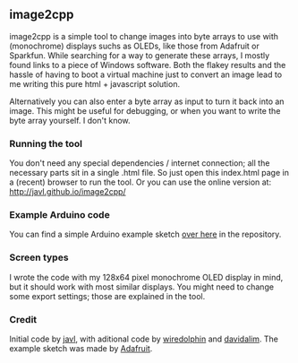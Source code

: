## image2cpp ##

image2cpp is a simple tool to change images into byte arrays to use with (monochrome) displays suchs as OLEDs, like those from Adafruit or Sparkfun. While searching for a way to generate these arrays, I mostly found links to a piece of Windows software. Both the flakey results and the hassle of having to boot a virtual machine just to convert an image lead to me writing this pure html + javascript solution.

Alternatively you can also enter a byte array as input to turn it back into an image. This might be useful for debugging, or when you want to write the byte array yourself. I don't know.

### Running the tool ###
You don't need any special dependencies / internet connection; all the necessary parts sit in a single .html file. So just open this index.html page in a (recent) browser to run the tool.
Or you can use the online version at: http://javl.github.io/image2cpp/

### Example Arduino code ###
You can find a simple Arduino example sketch [over here](https://github.com/javl/image2cpp/blob/master/oled_example/oled_example.ino) in the repository.

### Screen types ###
I wrote the code with my 128x64 pixel monochrome OLED display in mind, but it should work with most similar displays. You might need to change some export settings; those are explained in the tool.

### Credit ###
Initial code by [javl](https://github.com/javl), with aditional code by [wiredolphin](https://github.com/wiredolphin) and [davidalim](https://github.com/davidalim). The example sketch was made by [Adafruit](https://github.com/adafruit).